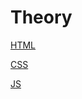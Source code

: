 # Theory

<a href = "HTML/READMI.md"><p3>HTML</p3></a>

<a href = "CSS/READMI.md"><p3>CSS</p3></a>

<a href = "JS/READMI.md"><p3>JS</p3></a>

